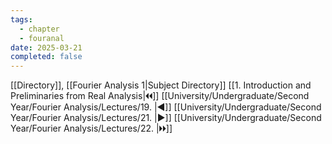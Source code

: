 ```yaml
---
tags:
  - chapter
  - fouranal
date: 2025-03-21
completed: false
---
```

[[Directory]], [[Fourier Analysis 1|Subject Directory]]
[[1. Introduction and Preliminaries from Real Analysis|🞀🞀]] [[University/Undergraduate/Second Year/Fourier Analysis/Lectures/19. |◀]] [[University/Undergraduate/Second Year/Fourier Analysis/Lectures/21. |▶]] [[University/Undergraduate/Second Year/Fourier Analysis/Lectures/22. |🞂🞂]]
# 
## 
### 